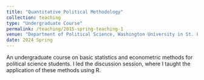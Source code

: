 ```yaml
---
title: "Quantitative Political Methodology"
collection: teaching
type: "Undergraduate Course"
permalink: /teaching/2015-spring-teaching-1
venue: "Department of Political Science, Washington University in St. Louis"
date: 2024 Spring
---
```


An undergraduate course on basic statistics and econometric methods for political science students. I led the discussion session, where I taught the application of these methods using R.
